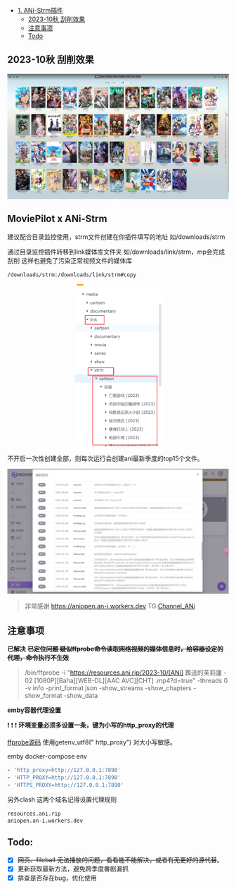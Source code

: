- [1. ANi-Strm插件](#MoviePilot-x-ANi-Strm)
    - [2023-10秋 刮削效果](#2023-10秋-刮削效果)
    - [注意事项](#注意事项)
    - [Todo](#Todo)
## 2023-10秋 刮削效果

<div align="center">
	<img src="../img/embyani.png">
</div>


## MoviePilot x ANi-Strm

建议配合目录监控使用，strm文件创建在你插件填写的地址 如/downloads/strm

通过目录监控插件转移到link媒体库文件夹 如/downloads/link/strm，mp会完成刮削 这样也避免了污染正常视频文件的媒体库

```
/downloads/strm:/downloads/link/strm#copy
```

<div align="center">
	<img src="../img/link.png" width="200px">
</div>

不开启一次性创建全部，则每次运行会创建ani最新季度的top15个文件。

<div align="center">
	<img src="../img/pic1.png">
</div>

> 非常感谢 https://aniopen.an-i.workers.dev TG:[Channel_ANi](https://t.me/channel_ani)

## 注意事项

**已解决**  ~~**已定位问题 疑似ffprobe命令读取网络视频的媒体信息时，给容器设定的代理，命令执行不生效**~~
> /bin/ffprobe -i "https://resources.ani.rip/2023-10/[ANi] 葬送的芙莉蓮 - 02 [1080P][Baha][WEB-DL][AAC AVC][CHT]
> .mp4?d=true" -threads 0 -v info -print_format json -show_streams -show_chapters -show_format -show_data

**emby容器代理设置**

❗ ❗ ❗ **环境变量必须多设置一条，键为小写的http_proxy的代理**

[ffprobe源码](https://github.com/FFmpeg/FFmpeg/blob/master/libavformat/http.c#L218C48-L218C48) 使用getenv_utf8("
http_proxy") 对大小写敏感。

emby docker-compose env

```yaml
- 'http_proxy=http://127.0.0.1:7890'
- 'HTTP_PROXY=http://127.0.0.1:7890'
- 'HTTPS_PROXY=http://127.0.0.1:7890'
```
另外clash 这两个域名记得设置代理规则
```
resources.ani.rip
aniopen.an-i.workers.dev
```

## Todo:

- [x] ~~网页、fileball 无法播放的问题，看看能不能解决，或者有无更好的源代替~~。
- [x] 更新获取最新方法，避免跨季度番剧漏抓
- [x] 排查是否存在bug，优化使用
